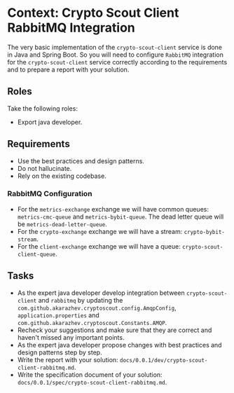 # Context: Crypto Scout Client RabbitMQ Integration

The very basic implementation of the `crypto-scout-client` service is done in Java and Spring Boot. So you will need to
configure `RabbitMQ` integration for the `crypto-scout-client` service correctly according to the requirements and
to prepare a report with your solution.

## Roles

Take the following roles:

- Export java developer.

## Requirements

- Use the best practices and design patterns.
- Do not hallucinate.
- Rely on the existing codebase.

### RabbitMQ Configuration

- For the `metrics-exchange` exchange we will have common queues: `metrics-cmc-queue` and `metrics-bybit-queue`.
  The dead letter queue will be `metrics-dead-letter-queue`.
- For the `crypto-exchange` exchange we will have a stream: `crypto-bybit-stream`.
- For the `client-exchange` exchange we will have a queue: `crypto-scout-client-queue`.

## Tasks

- As the expert java developer develop integration between `crypto-scout-client` and `rabbitmq` by updating the
  `com.github.akarazhev.cryptoscout.config.AmqpConfig`, `application.properties` and
  `com.github.akarazhev.cryptoscout.Constants.AMQP`.
- Recheck your suggestions and make sure that they are correct and haven't missed any important points.
- As the expert java developer propose changes with best practices and design patterns step by step.
- Write the report with your solution: `docs/0.0.1/dev/crypto-scout-client-rabbitmq.md`.
- Write the specification document of your solution: `docs/0.0.1/spec/crypto-scout-client-rabbitmq.md`.
